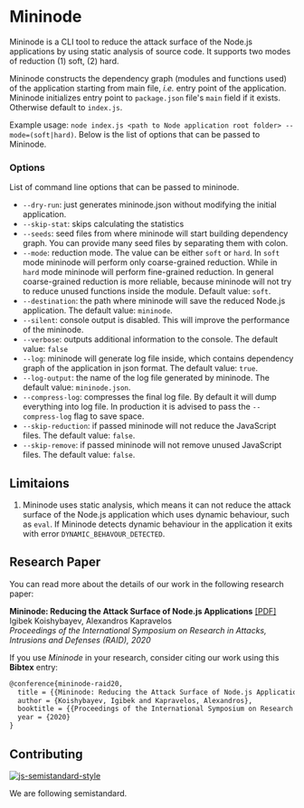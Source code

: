 # Mininode
Mininode is a CLI tool to reduce the attack surface of the Node.js applications by using static analysis of source code. It supports two modes of reduction (1) soft, (2) hard. 

Mininode constructs the dependency graph (modules and functions used) of the application starting from main file, _i.e._ entry point of the application. Mininode initializes entry point to `package.json` file's `main` field if it exists. Otherwise default to `index.js`. 

Example usage: `node index.js <path to Node application root folder> --mode=(soft|hard)`. Below is the list of options that can be passed to Mininode. 

### Options
List of command line options that can be passed to mininode.

- `--dry-run`: just generates mininode.json without modifying the initial application.
- `--skip-stat`: skips calculating the statistics
- `--seeds`: seed files from where mininode will start building dependency graph. You can provide many seed files by separating them with colon.
- `--mode`: reduction mode. The value can be either `soft` or `hard`. In `soft` mode mininode will perform only coarse-grained reduction. While in `hard` mode mininode will perform fine-grained reduction. In general coarse-grained reduction is more reliable, because mininode will not try to reduce unused functions inside the module. Default value: `soft`.
- `--destination`: the path where mininode will save the reduced Node.js application. The default value: `mininode`.
- `--silent`: console output is disabled. This will improve the performance of the mininode.
- `--verbose`: outputs additional information to the console. The default value: `false`
- `--log`: mininode will generate log file inside, which contains dependency graph of the application in json format. The default value: `true`.
- `--log-output`: the name of the log file generated by mininode. The default value: `mininode.json`.
- `--compress-log`: compresses the final log file. By default it will dump everything into log file. In production it is advised to pass the `--compress-log` flag to save space.
- `--skip-reduction`: if passed mininode will not reduce the JavaScript files. The default value: `false`.
- `--skip-remove`: if passed mininode will not remove unused JavaScript files. The default value: `false`.

## Limitaions
1. Mininode uses static analysis, which means it can not reduce the attack surface of the Node.js application which uses dynamic behaviour, such as `eval`. If Mininode detects dynamic behaviour in the application it exits with error `DYNAMIC_BEHAVOUR_DETECTED`.

## Research Paper

You can read more about the details of our work in the following research paper:

**Mininode: Reducing the Attack Surface of Node.js Applications** [[PDF]](https://kapravelos.com/publications/mininode-raid20.pdf)  
Igibek Koishybayev, Alexandros Kapravelos  
*Proceedings of the International Symposium on Research in Attacks, Intrusions and Defenses (RAID), 2020*

If you use *Mininode* in your research, consider citing our work using this **Bibtex** entry:
``` tex
@conference{mininode-raid20,
  title = {{Mininode: Reducing the Attack Surface of Node.js Applications}},
  author = {Koishybayev, Igibek and Kapravelos, Alexandros},
  booktitle = {{Proceedings of the International Symposium on Research in Attacks, Intrusions and Defenses (RAID)}},
  year = {2020}
}

```

## Contributing
[![js-semistandard-style](https://cdn.rawgit.com/flet/semistandard/master/badge.svg)](https://github.com/Flet/semistandard)

We are following semistandard.

